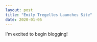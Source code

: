 ```yaml
---
layout: post
title: "Emily Tregelles Launches Site"
date: 2020-01-05
---
```


I'm excited to begin blogging!
